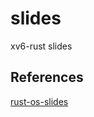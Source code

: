 # slides
xv6-rust slides

## References
[rust-os-slides](https://github.com/richardchien/rust-os-slides)
